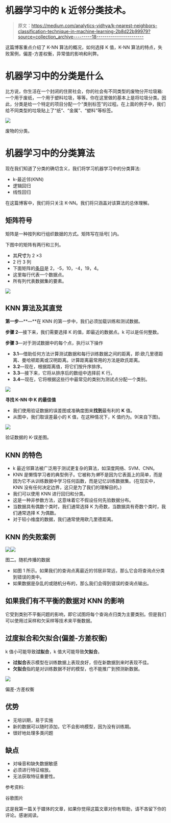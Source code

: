 # 机器学习中的 k 近邻分类技术。

> 原文：<https://medium.com/analytics-vidhya/k-nearest-neighbors-classification-technique-in-machine-learning-2b8d22b99979?source=collection_archive---------18----------------------->

这篇博客重点介绍了 K-NN 算法的概况，如何选择 K 值，K-NN 算法的特点，失败案例，偏差-方差权衡，异常值的影响和利弊。

# 机器学习中的分类是什么

比方说，你生活在一个封闭的住房社会，你的社会有不同类型的废物分开垃圾箱:一个用于废纸，一个用于塑料垃圾，等等。你在这里做的基本上是将垃圾分类。因此，分类是给一个特定的项目分配一个“类别标签”的过程。在上面的例子中，我们给不同类型的垃圾贴上了“纸”、“金属”、“塑料”等标签。

![](img/89a077d430069fdfda7f8e93430317b5.png)

废物的分类。

# 机器学习中的分类算法

现在我们知道了分类的确切含义，我们将学习机器学习中的分类算法:

*   k-最近邻(KNN)
*   逻辑回归
*   线性回归

在这篇博客中，我们将只关注 K-NN。我们将只涵盖对该算法的总体理解。

## **矩阵符号**

矩阵是一种按列和行组织数据的方式。矩阵写在括号[ ]内。

下图中的矩阵有两行和三列。

*   其**尺寸**为 2 ×3
*   2 行 3 列
*   下面矩阵的[条目](https://www.mathwarehouse.com/algebra/matrix/#entry)是 2，-5，10，-4，19，4。
*   这里每行代表一个数据点。
*   所有列代表数据集的要素。

![](img/c9427c0335df2326be284f1e5a18565e.png)

## KNN 算法及其直觉

**第一步**—**—**在 KNN 的第一步中，我们必须加载训练和测试数据。

**步骤 2**—接下来，我们需要选择 K 的值，即最近的数据点。k 可以是任何整数。

**步骤 3**—对于测试数据中的每个点，执行以下操作

*   **3.1**—借助任何方法计算测试数据和每行训练数据之间的距离，即:欧几里德距离、曼哈顿距离或汉明距离。计算距离最常用的方法是欧氏距离。
*   **3.2**—现在，根据距离值，将它们按升序排序。
*   **3.3**—接下来，它将从排序后的数组中选择前 K 行。
*   **3.4**—现在，它将根据这些行中最常见的类别为测试点分配一个类别。

![](img/256a00aafaf02c8d8ffedf1f4392490d.png)

**寻找 K-NN 中 K 的最佳值**

*   我们使用验证数据的误差图或准确度图来**找到**最有利的 **K** 值。
*   从图中，我们取误差最小的 K 值，在这种情况下，K 值约为。9(来自下图)。

![](img/a0e96472f119a3c081470f925e1c94d1.png)

验证数据的 K-误差图。

## KNN 的特色

*   k 最近邻算法被广泛用于测试更复杂的算法，如深度网络、SVM、CNN。
*   KNN 是懒惰学习者的典型例子。它被称为*懒*不是因为它表面上的简单，而是因为它不从训练数据中学习任何函数，而是记忆训练数据集。(在现实中，KNN 没有任何决定边界，这只是为了我们的理解目的。)
*   我们可以使用 KNN 进行回归和分类。
*   这是一种非参数方法，这意味着它不假设任何先验数据分布。
*   当数据具有偶数个类时，我们通常选择 K 为奇数，当数据具有奇数个类时，我们通常选择 K 为偶数。
*   对于较小维度的数据，我们通常使用欧几里德距离。

## KNN 的失败案例

![](img/dc90a023a097635db13ea7ed5f09f3fc.png)![](img/5b95b71866364126b4837312de5596a2.png)

图二。随机传播的数据

*   如图 1 所示。如果我们的查询点离最近的邻居非常远，那么它会将查询点分类到错误的类中。
*   如果数据是杂乱的或随机分布的，那么我们会得到错误的查询点输出。

## **如果我们有不平衡的数据对 KNN 的影响**

它受到类别不平衡问题的影响，即它试图将每个查询点归类为主要类别。但是我们可以使用过采样和欠采样等技术来平衡数据。

## 过度拟合和欠拟合(偏差-方差权衡)

k 值小可能导致**过拟合**，k 值大可能导致**欠拟合**。

*   **过拟合**表示模型在训练数据上表现良好，但在新数据到来时表现不佳。
*   **欠拟合**指的是对训练数据不好的模型，也不能推广到预测新数据。

![](img/ac2ae3dc58fd479aa4900aec2399950b.png)

偏差-方差权衡

## 优势

*   无培训期，易于实施
*   新的数据可以随时添加，它不会影响模型，因为没有训练期。
*   很好地处理多类问题

## **缺点**

*   对噪音和缺失数据敏感
*   必须进行特征缩放。
*   无法获取特征重要性。

参考资料:

谷歌图片

这是我第一篇关于媒体的文章，如果你觉得这篇文章对你有帮助，请不吝留下你的评论。感谢阅读。